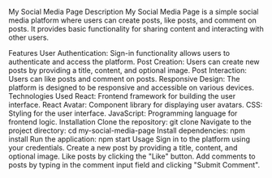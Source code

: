 My Social Media Page
Description
My Social Media Page is a simple social media platform where users can create posts, like posts, and comment on posts. It provides basic functionality for sharing content and interacting with other users.

Features
User Authentication: Sign-in functionality allows users to authenticate and access the platform.
Post Creation: Users can create new posts by providing a title, content, and optional image.
Post Interaction: Users can like posts and comment on posts.
Responsive Design: The platform is designed to be responsive and accessible on various devices.
Technologies Used
React: Frontend framework for building the user interface.
React Avatar: Component library for displaying user avatars.
CSS: Styling for the user interface.
JavaScript: Programming language for frontend logic.
Installation
Clone the repository: git clone <repository-url>
Navigate to the project directory: cd my-social-media-page
Install dependencies: npm install
Run the application: npm start
Usage
Sign in to the platform using your credentials.
Create a new post by providing a title, content, and optional image.
Like posts by clicking the "Like" button.
Add comments to posts by typing in the comment input field and clicking "Submit Comment".
